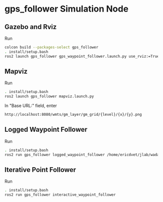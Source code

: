 # gps_follower Simulation Node

## Gazebo and Rviz

Run
```bash
colcon build --packages-select gps_follower
. install/setup.bash
ros2 launch gps_follower gps_waypoint_follower.launch.py use_rviz:=True
```

## Mapviz

Run
```bash
. install/setup.bash
ros2 launch gps_follower mapviz.launch.py
```

In "Base URL:" field, enter
```bash
http://localhost:8080/wmts/gm_layer/gm_grid/{level}/{x}/{y}.png
```

## Logged Waypoint Follower

Run
```bash
. install/setup.bash
ros2 run gps_follower logged_waypoint_follower /home/ericdvet/jlab/wadar/b1_ws/src/gps_follower/config/demo_waypoints.yaml
```

## Iterative Point Follower

Run
```bash
. install/setup.bash
ros2 run gps_follower interactive_waypoint_follower
```